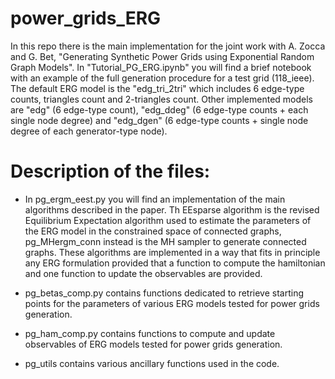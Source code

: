 # power_grids_ERG

In this repo there is the main implementation for the joint work with A. Zocca and G. Bet, "Generating Synthetic Power Grids using Exponential Random Graph Models". In "Tutorial_PG_ERG.ipynb" you will find a brief notebook with an example of the full generation procedure for a test grid (118_ieee). The default ERG model is the "edg_tri_2tri" which includes 6 edge-type counts, triangles count and 2-triangles count. Other implemented models are "edg" (6 edge-type count),  "edg_ddeg" (6 edge-type counts + each single node degree) and "edg_dgen" (6 edge-type counts + single node degree of each generator-type node).

# Description of the files:

- In pg_ergm_eest.py you will find an implementation of the main algorithms described in the paper. Th EEsparse algorithm is the revised Equilibrium Expectation algorithm used to estimate the parameters of the ERG model in the constrained space of connected graphs, pg_MHergm_conn instead is the MH sampler to generate connected graphs. These algorithms are implemented in a way that fits in principle any ERG formulation provided that a function to compute the hamiltonian and one function to update the observables are provided.

-  pg_betas_comp.py contains functions dedicated to retrieve starting points for the parameters of various ERG models tested for power grids generation.

-  pg_ham_comp.py contains  functions to  compute and update observables of ERG models tested for power grids generation.

-  pg_utils contains various ancillary functions used in the code.

